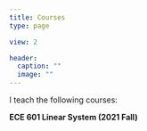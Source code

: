```yaml
---
title: Courses
type: page

view: 2

header:
  caption: ""
  image: ""
---
```


I teach the following courses:

**ECE 601 Linear System (2021 Fall)**